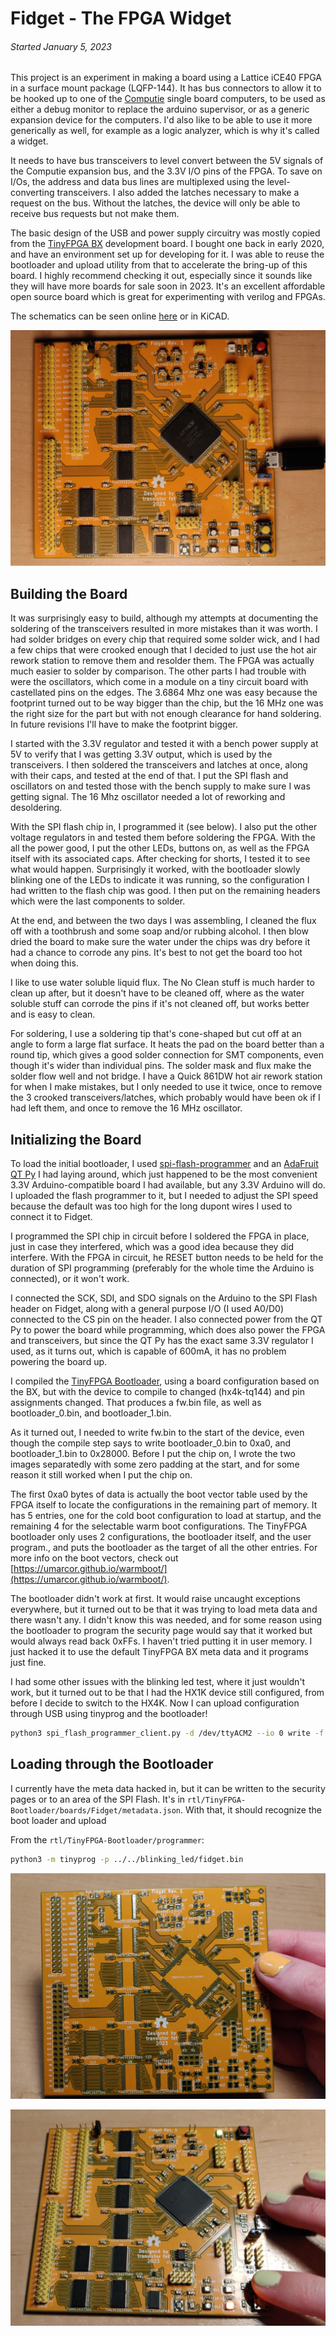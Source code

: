 
Fidget - The FPGA Widget
========================

###### *Started January 5, 2023*

This project is an experiment in making a board using a Lattice iCE40 FPGA in a surface mount
package (LQFP-144).  It has bus connectors to allow it to be hooked up to one of the
[Computie](https://jabberwocky.ca/projects/computie/) single board computers, to be used as either a
debug monitor to replace the arduino supervisor, or as a generic expansion device for the computers.
I'd also like to be able to use it more generically as well, for example as a logic analyzer, which
is why it's called a widget.

It needs to have bus transceivers to level convert between the 5V signals of the Computie expansion
bus, and the 3.3V I/O pins of the FPGA.  To save on I/Os, the address and data bus lines are
multiplexed using the level-converting transceivers.  I also added the latches necessary to make a
request on the bus.  Without the latches, the device will only be able to receive bus requests but
not make them.

The basic design of the USB and power supply circuitry was mostly copied from the [TinyFPGA
BX](https://www.crowdsupply.com/tinyfpga/tinyfpga-ax-bx) development board.  I bought one back in
early 2020, and have an environment set up for developing for it.  I was able to reuse the
bootloader and upload utility from that to accelerate the bring-up of this board.  I highly
recommend checking it out, especially since it sounds like they will have more boards for sale soon
in 2023.  It's an excellent affordable open source board which is great for experimenting with
verilog and FPGAs.

The schematics can be seen online
[here](https://github.com/transistorfet/fidget/blob/main/hardware/Fidget/Fidget.pdf) or in KiCAD.

![alt text](images/Fidget-rev1/board-assembled-small.jpg "Fidget Revision 1, assembled and working")

Building the Board
------------------
It was surprisingly easy to build, although my attempts at documenting the soldering of the
transceivers resulted in more mistakes than it was worth.  I had solder bridges on every chip that
required some solder wick, and I had a few chips that were crooked enough that I decided to just use
the hot air rework station to remove them and resolder them.  The FPGA was actually much easier to
solder by comparison.  The other parts I had trouble with were the oscillators, which come in a
module on a tiny circuit board with castellated pins on the edges.  The 3.6864 Mhz one was easy
because the footprint turned out to be way bigger than the chip, but the 16 MHz one was the right
size for the part but with not enough clearance for hand soldering.  In future revisions I'll have
to make the footprint bigger.

I started with the 3.3V regulator and tested it with a bench power supply at 5V to verify that I was
getting 3.3V output, which is used by the transceivers.  I then soldered the transceivers and
latches at once, along with their caps, and tested at the end of that.  I put the SPI flash and
oscillators on and tested those with the bench supply to make sure I was getting signal.  The 16 Mhz
oscillator needed a lot of reworking and desoldering.

With the SPI flash chip in, I programmed it (see below).  I also put the other voltage regulators in
and tested them before soldering the FPGA.  With the all the power good, I put the other LEDs,
buttons on, as well as the FPGA itself with its associated caps.  After checking for shorts, I
tested it to see what would happen.  Surprisingly it worked, with the bootloader slowly blinking one
of the LEDs to indicate it was running, so the configuration I had written to the flash chip was
good.  I then put on the remaining headers which were the last components to solder.

At the end, and between the two days I was assembling, I cleaned the flux off with a toothbrush and
some soap and/or rubbing alcohol.  I then blow dried the board to make sure the water under the
chips was dry before it had a chance to corrode any pins.  It's best to not get the board too hot
when doing this.

I like to use water soluble liquid flux.  The No Clean stuff is much harder to clean up after, but
it doesn't have to be cleaned off, where as the water soluble stuff can corrode the pins if it's not
cleaned off, but works better and is easy to clean.

For soldering, I use a soldering tip that's cone-shaped but cut off at an angle to form a large flat
surface.  It heats the pad on the board better than a round tip, which gives a good solder
connection for SMT components, even though it's wider than individual pins.  The solder mask and
flux make the solder flow well and not bridge.  I have a Quick 861DW hot air rework station for when
I make mistakes, but I only needed to use it twice, once to remove the 3 crooked
transceivers/latches, which probably would have been ok if I had left them, and once to remove the
16 MHz oscillator.

Initializing the Board
----------------------

To load the initial bootloader, I used [spi-flash-programmer](https://github.com/nfd/spi-flash-programmer)
and an [AdaFruit QT Py](https://www.adafruit.com/product/4600) I had laying around, which just
happened to be the most convenient 3.3V Arduino-compatible board I had available, but any 3.3V
Arduino will do.  I uploaded the flash programmer to it, but I needed to adjust the SPI speed
because the default was too high for the long dupont wires I used to connect it to Fidget.

I programmed the SPI chip in circuit before I soldered the FPGA in place, just in case they
interfered, which was a good idea because they did interfere.  With the FPGA in circuit, he RESET
button needs to be held for the duration of SPI programming (preferably for the whole time the
Arduino is connected), or it won't work.

I connected the SCK, SDI, and SDO signals on the Arduino to the SPI Flash header on Fidget, along
with a general purpose I/O (I used A0/D0) connected to the CS pin on the header.  I also connected
power from the QT Py to power the board while programming, which does also power the FPGA and
transceivers, but since the QT Py has the exact same 3.3V regulator I used, as it turns out, which
is capable of 600mA, it has no problem powering the board up.

I compiled the [TinyFPGA Bootloader](https://github.com/tinyfpga/TinyFPGA-Bootloader), using a board
configuration based on the BX, but with the device to compile to changed (hx4k-tq144) and pin
assignments changed.  That produces a fw.bin file, as well as bootloader_0.bin, and
bootloader_1.bin.

As it turned out, I needed to write fw.bin to the start of the device, even though the compile step
says to write bootloader_0.bin to 0xa0, and bootloader_1.bin to 0x28000.  Before I put the chip on,
I wrote the two images separatedly with some zero padding at the start, and for some reason it still
worked when I put the chip on.

The first 0xa0 bytes of data is actually the boot vector table used by the FPGA itself to locate the
configurations in the remaining part of memory.  It has 5 entries, one for the cold boot
configuration to load at startup, and the remaining 4 for the selectable warm boot configurations.
The TinyFPGA bootloader only uses 2 configurations, the bootloader itself, and the user program.,
and puts the bootloader as the target of all the other entries.  For more info on the boot vectors,
check out [https://umarcor.github.io/warmboot/](https://umarcor.github.io/warmboot/).

The bootloader didn't work at first.  It would raise uncaught exceptions everywhere, but it turned
out to be that it was trying to load meta data and there wasn't any.  I didn't know this was needed,
and for some reason using the bootloader to program the security page would say that it worked but
would always read back 0xFFs.  I haven't tried putting it in user memory.  I just hacked it to use
the default TinyFPGA BX meta data and it programs just fine.

I had some other issues with the blinking led test, where it just wouldn't work, but it turned out
to be that I had the HX1K device still configured, from before I decide to switch to the HX4K.  Now
I can upload configuration through USB using tinyprog and the bootloader!

```sh
python3 spi_flash_programmer_client.py -d /dev/ttyACM2 --io 0 write -f fw.bin -l 0x28000 --pad 0xff
```

Loading through the Bootloader
------------------------------

I currently have the meta data hacked in, but it can be written to the security pages or to an area
of the SPI Flash.  It's in `rtl/TinyFPGA-Bootloader/boards/Fidget/metadata.json`.  With that, it
should recognize the boot loader and upload

From the `rtl/TinyFPGA-Bootloader/programmer`:
```sh
python3 -m tinyprog -p ../../blinking_led/fidget.bin
```

![alt text](images/Fidget-rev1/board-unassembled.jpg "Fidget Revision 1 bare boards, with matching fingers")

![alt text](images/Fidget-rev1/board-powered.jpg "Fidget Revision 1, with blinking lights")

